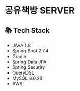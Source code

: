 # 공유책방 SERVER
## 📚 Tech Stack
* JAVA 1.8
* Spring Boot 2.7.4
* Gradle
* Spring Data JPA
* Spring Security
* QueryDSL
* MySQL 8.0.28
* AWS
